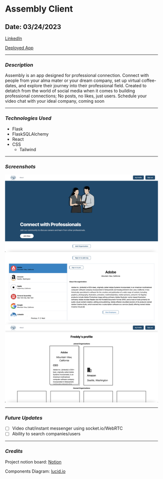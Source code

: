 # **Assembly Client**
## **Date**: 03/24/2023
[LinkedIn](https://www.linkedin.com/in/frederickcaione)

[Deployed App](https://assembly-react.netlify.app/)
***
### ***Description***
Assembly is an app designed for professional connection. Connect with people from your alma mater or your dream company, set up virtual coffee-dates, and explore their journey into their professional field. Created to detatch from the world of social media when it comes to building professional connections; No posts, no likes, just users. Schedule your video chat with your ideal company, coming soon

***

### ***Technologies Used***
* Flask
* FlaskSQLAlchemy
* React
* CSS
    * Tailwind

***

### ***Screenshots***
![Landing Page](./src/images/landing%20page.png)
![Organizations renders](./src/images/orgs.png)
![Profile Page](./src/images/profile.png)
***

### ***Future Updates***
* [ ] Video chat/instant messenger using socket.io/WebRTC
* [ ] Ability to search companies/users

***

### ***Credits***

Project notion board: [Notion](https://chalk-salute-242.notion.site/c5b52023a6da419d9f55179a433799f1?v=e72d9204238d4a3c8c2ce620e423a695)

Components Diagram: [lucid.io](https://lucid.app/documents/view/ddbcb159-157b-48f7-8576-deb2c4eae240)